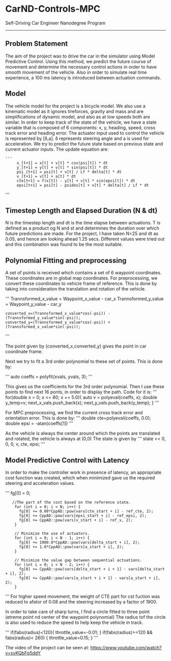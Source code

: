 # CarND-Controls-MPC
Self-Driving Car Engineer Nanodegree Program

---

## Problem Statement
The aim of the project was to drive the car in the simulator using Model Predictive Control. Using this method,
we predict the future course of movement and determine the necessary control actions in order to have smooth movement of the vehicle. Also
in order to simulate real time experience, a 100 ms latency is introduced between actuation commands.

## Model
The vehicle model for the project is a bicycle model. We also use a kinematic model as it ignores tireforces, gravity and mass and are simplifications of dynamic model, and also as at low speeds both are similar. In order to keep track of the state 
of the vehicle, we have a state variable that is composed of 6 components: x, y, heading, speed, cross track error and heading
error.
The actuator input used to control the vehicle is represented by  [δ,a]. δ represents steering angle and a is used for acceleration.
We try to predict the future state based on previous state and current actuator inputs. The update equation are:

	'''
		 x_[t+1] = x[t] + v[t] * cos(psi[t]) * dt
		 y_[t+1] = y[t] + v[t] * sin(psi[t]) * dt
		 psi_[t+1] = psi[t] + v[t] / Lf * delta[t] * dt
		 v_[t+1] = v[t] + a[t] * dt
		 cte[t+1] = f(x[t]) - y[t] + v[t] * sin(epsi[t]) * dt
		 epsi[t+1] = psi[t] - psides[t] + v[t] * delta[t] / Lf * dt
'''

## Timestep Length and Elapsed Duration (N & dt)
N is the timestep length and dt is the time elapse between actuations. T is defined as a product og N and st
and determines the duration over which future predictions are made. For the project, I have taken N=25 and dt as 
0.05, and hence am looking ahead 1.25 secs. Different values were tried out and this combination was found to be the most suitable.

## Polynomial Fitting and preprocessing
A set of points is received which contains a set of 6 waypoint coordinates. These coordinates are in global map coordinates.
For preprocessing, we convert these coordinates to vehicle frame of reference. This is done by taking
into consideration the translation and rotation of the vehicle. 

'''
	Trannsformed_x_value = Waypoint_x_value - car_x
	Trannsformed_y_value = Waypoint_y_value - car_y

	converted_x=(Trannsformed_x_value*cos(-psi)) - (Trannsformed_y_value*sin(-psi));
	converted_y=(Trannsformed_y_value*cos(-psi)) + (Trannsformed_x_value*sin(-psi));
'''

The point given by (converted_x,converted_y) gives the point in car coordinate frame.

Next we try to fit a 3rd order polynomial to these set of points. This is done by:

'''
	auto coeffs = polyfit(xvals, yvals, 3);
'''

This gives us the coefficients for the 3rd order polynomial. Then I use these points to find next 16 ponts,
in order to display the path. Code for it is:
'''
	for(double x = 0; x <= 80; x += 5.0){
				auto v = polyeval(coeffs, x);
				double y_temp=v;
				next_x_vals.push_back(x);
				next_y_vals.push_back(y_temp);
		}
 '''
 
 For MPC preprocessing, we find the current cross track error and orientation error. This is done by:
 '''
	double cte=polyeval(coeffs, 0.0);
	double epsi = -atan(coeffs[1])
 '''
 
 As the vehicle is always the center around which the points are translated and rotated, the vehicle is always at (0,0)
The state is given by 
'''
	state << 0, 0, 0, v, cte, epsi;
'''

## Model Predictive Control with Latency

In order to make the controller work in presence of latency, an appropriate cost function was created,
which when minimized gave us the required steering and acceleration values. 

'''
	fg[0] = 0;

	   //The part of the cost based on the reference state.
	    for (int i = 0; i < N; i++) {
	      fg[0] += 0.08*CppAD::pow(vars[cte_start + i] - ref_cte, 2);
	      fg[0] += CppAD::pow(vars[epsi_start + i] - ref_epsi, 2);
	      fg[0] += CppAD::pow(vars[v_start + i] - ref_v, 2);
	    }

	    // Minimize the use of actuators.
	    for (int i = 0; i < N - 1; i++) {
	      fg[0] += 1900.0*CppAD::pow(vars[delta_start + i], 2);
	      fg[0] += 1.0*CppAD::pow(vars[a_start + i], 2);
	    }

	    // Minimize the value gap between sequential actuations.
	    for (int i = 0; i < N - 2; i++) {
	      fg[0] += CppAD::pow(vars[delta_start + i + 1] - vars[delta_start + i], 2);
	      fg[0] += CppAD::pow(vars[a_start + i + 1] - vars[a_start + i], 2);
	    }
'''
For higher speed movement, the weight of CTE part for cst fuction was reduced to afator of 0.08 and the 
steering increased by a factor of 1900.

In order to take care of sharp turns, I find a circle fitted to three point (etreme point nd center of the waypoint polynomial)
The radius tof the circle is also used to reduce the speed to help keep the vehicle in track.

'''
		if(fabs(radius)<120){
			throttle_value=-0.01;
			}
		if(fabs(radius)>=120 && fabs(radius)< 260) {
			throttle_value=0.15;
			}
'''

The video of the project can be seen at:
https://www.youtube.com/watch?v=svKQbFq5ddY








